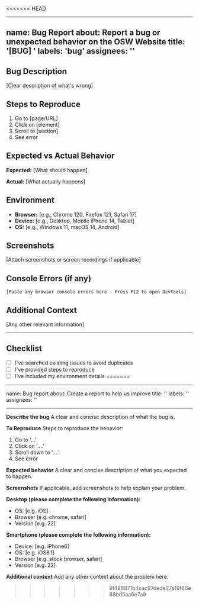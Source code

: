 <<<<<<< HEAD

---
name: Bug Report
about: Report a bug or unexpected behavior on the OSW Website
title: '[BUG] '
labels: 'bug'
assignees: ''
---

## Bug Description
[Clear description of what's wrong]

## Steps to Reproduce
1. Go to [page/URL]
2. Click on [element]
3. Scroll to [section]
4. See error

## Expected vs Actual Behavior
**Expected:** [What should happen]

**Actual:** [What actually happens]

## Environment
- **Browser:** [e.g., Chrome 120, Firefox 121, Safari 17]
- **Device:** [e.g., Desktop, Mobile iPhone 14, Tablet]
- **OS:** [e.g., Windows 11, macOS 14, Android]

## Screenshots
[Attach screenshots or screen recordings if applicable]

## Console Errors (if any)
```
[Paste any browser console errors here - Press F12 to open DevTools]
```

## Additional Context
[Any other relevant information]

---

## Checklist
- [ ] I've searched existing issues to avoid duplicates
- [ ] I've provided steps to reproduce
- [ ] I've included my environment details
=======
---
name: Bug report
about: Create a report to help us improve
title: ''
labels: ''
assignees: ''

---

**Describe the bug**
A clear and concise description of what the bug is.

**To Reproduce**
Steps to reproduce the behavior:
1. Go to '...'
2. Click on '....'
3. Scroll down to '....'
4. See error

**Expected behavior**
A clear and concise description of what you expected to happen.

**Screenshots**
If applicable, add screenshots to help explain your problem.

**Desktop (please complete the following information):**
 - OS: [e.g. iOS]
 - Browser [e.g. chrome, safari]
 - Version [e.g. 22]

**Smartphone (please complete the following information):**
 - Device: [e.g. iPhone6]
 - OS: [e.g. iOS8.1]
 - Browser [e.g. stock browser, safari]
 - Version [e.g. 22]

**Additional context**
Add any other context about the problem here.
>>>>>>> 9f498871b4cac97dede27a19f86e88bd5aa6e7a9
